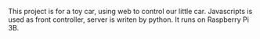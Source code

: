 This project is for a toy car, using web to control our little car.
Javascripts is used as front controller, server is writen by python.
It runs on Raspberry Pi 3B.
